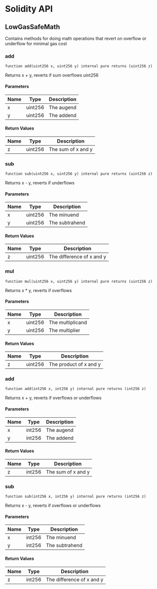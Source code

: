 # Solidity API

## LowGasSafeMath

Contains methods for doing math operations that revert on overflow or underflow for minimal gas cost

### add

```solidity
function add(uint256 x, uint256 y) internal pure returns (uint256 z)
```

Returns x + y, reverts if sum overflows uint256

#### Parameters

| Name | Type | Description |
| ---- | ---- | ----------- |
| x | uint256 | The augend |
| y | uint256 | The addend |

#### Return Values

| Name | Type | Description |
| ---- | ---- | ----------- |
| z | uint256 | The sum of x and y |

### sub

```solidity
function sub(uint256 x, uint256 y) internal pure returns (uint256 z)
```

Returns x - y, reverts if underflows

#### Parameters

| Name | Type | Description |
| ---- | ---- | ----------- |
| x | uint256 | The minuend |
| y | uint256 | The subtrahend |

#### Return Values

| Name | Type | Description |
| ---- | ---- | ----------- |
| z | uint256 | The difference of x and y |

### mul

```solidity
function mul(uint256 x, uint256 y) internal pure returns (uint256 z)
```

Returns x * y, reverts if overflows

#### Parameters

| Name | Type | Description |
| ---- | ---- | ----------- |
| x | uint256 | The multiplicand |
| y | uint256 | The multiplier |

#### Return Values

| Name | Type | Description |
| ---- | ---- | ----------- |
| z | uint256 | The product of x and y |

### add

```solidity
function add(int256 x, int256 y) internal pure returns (int256 z)
```

Returns x + y, reverts if overflows or underflows

#### Parameters

| Name | Type | Description |
| ---- | ---- | ----------- |
| x | int256 | The augend |
| y | int256 | The addend |

#### Return Values

| Name | Type | Description |
| ---- | ---- | ----------- |
| z | int256 | The sum of x and y |

### sub

```solidity
function sub(int256 x, int256 y) internal pure returns (int256 z)
```

Returns x - y, reverts if overflows or underflows

#### Parameters

| Name | Type | Description |
| ---- | ---- | ----------- |
| x | int256 | The minuend |
| y | int256 | The subtrahend |

#### Return Values

| Name | Type | Description |
| ---- | ---- | ----------- |
| z | int256 | The difference of x and y |

